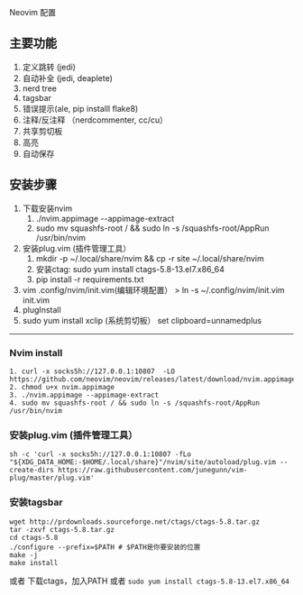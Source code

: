 Neovim 配置

## 主要功能
1. 定义跳转 (jedi)
2. 自动补全  (jedi, deaplete)
3. nerd tree
4. tagsbar
5. 错误提示(ale, pip installl flake8)
6. 注释/反注释 （nerdcommenter, <leader>cc/<leader>cu）
7. 共享剪切板
8. 高亮
9. 自动保存


## 安装步骤
1. 下载安装nvim
    1. ./nvim.appimage --appimage-extract
    2. sudo mv squashfs-root / && sudo ln -s /squashfs-root/AppRun /usr/bin/nvim
2. 安装plug.vim (插件管理工具）
    1. mkdir -p ~/.local/share/nvim && cp -r site ~/.local/share/nvim
    2. 安装ctag: sudo yum install ctags-5.8-13.el7.x86_64
    3. pip install -r requirements.txt
3.  vim .config/nvim/init.vim(编辑环境配置） > ln -s ~/.config/nvim/init.vim init.vim
4.  plugInstall
5. sudo yum install  xclip (系统剪切板）
    set clipboard=unnamedplus 



---


### Nvim install
    1. curl -x socks5h://127.0.0.1:10807  -LO https://github.com/neovim/neovim/releases/latest/download/nvim.appimage
    2. chmod u+x nvim.appimage
    3. ./nvim.appimage --appimage-extract
    4. sudo mv squashfs-root / && sudo ln -s /squashfs-root/AppRun /usr/bin/nvim


### 安装plug.vim (插件管理工具）
    sh -c 'curl -x socks5h://127.0.0.1:10807 -fLo "${XDG_DATA_HOME:-$HOME/.local/share}"/nvim/site/autoload/plug.vim --create-dirs https://raw.githubusercontent.com/junegunn/vim-plug/master/plug.vim'


### 安装tagsbar
    wget http://prdownloads.sourceforge.net/ctags/ctags-5.8.tar.gz
    tar -zxvf ctags-5.8.tar.gz
    cd ctags-5.8
    ./configure --prefix=$PATH # $PATH是你要安装的位置
    make -j
    make install
或者
    下载ctags，加入PATH 或者 `sudo yum install ctags-5.8-13.el7.x86_64`

